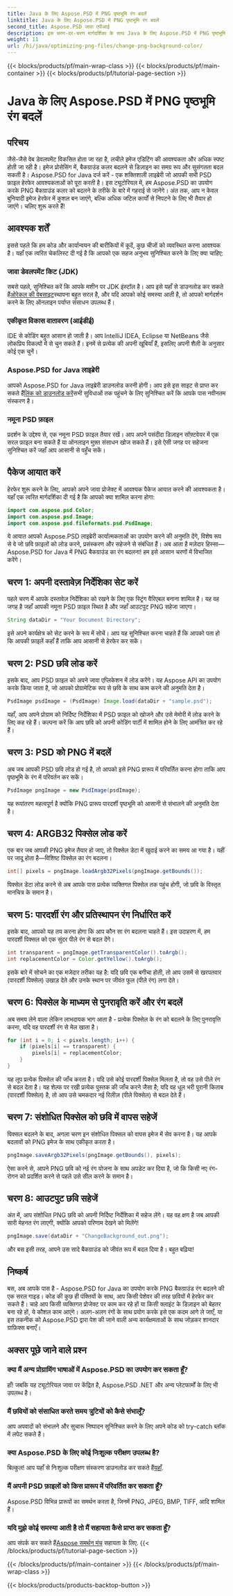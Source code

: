 ```yaml
---
title: Java के लिए Aspose.PSD में PNG पृष्ठभूमि रंग बदलें
linktitle: Java के लिए Aspose.PSD में PNG पृष्ठभूमि रंग बदलें
second_title: Aspose.PSD जावा एपीआई
description: इस चरण-दर-चरण मार्गदर्शिका के साथ Java के लिए Aspose.PSD में PNG पृष्ठभूमि रंग बदलने का तरीका जानें। आसान निर्देश और व्यावहारिक उदाहरण शामिल हैं।
weight: 11
url: /hi/java/optimizing-png-files/change-png-background-color/
---
```


{{< blocks/products/pf/main-wrap-class >}}
{{< blocks/products/pf/main-container >}}
{{< blocks/products/pf/tutorial-page-section >}}

# Java के लिए Aspose.PSD में PNG पृष्ठभूमि रंग बदलें

## परिचय
जैसे-जैसे वेब डेवलपमेंट विकसित होता जा रहा है, लचीले इमेज एडिटिंग की आवश्यकता और अधिक स्पष्ट होती जा रही है। इमेज प्रोसेसिंग में, बैकग्राउंड कलर बदलने से डिज़ाइन का समग्र रूप और सुसंगतता बदल सकती है। Aspose.PSD for Java दर्ज करें - एक शक्तिशाली लाइब्रेरी जो आपकी सभी PSD फ़ाइल हेरफेर आवश्यकताओं को पूरा करती है। इस ट्यूटोरियल में, हम Aspose.PSD का उपयोग करके PNG बैकग्राउंड कलर को बदलने के तरीके के बारे में गहराई से जानेंगे। अंत तक, आप न केवल बुनियादी इमेज हेरफेर में कुशल बन जाएंगे, बल्कि अधिक जटिल कार्यों से निपटने के लिए भी तैयार हो जाएंगे। चलिए शुरू करते हैं!
## आवश्यक शर्तें
इससे पहले कि हम कोड और कार्यान्वयन की बारीकियों में कूदें, कुछ चीजों को व्यवस्थित करना आवश्यक है। यहाँ एक त्वरित चेकलिस्ट दी गई है कि आपको एक सहज अनुभव सुनिश्चित करने के लिए क्या चाहिए:
### जावा डेवलपमेंट किट (JDK)
 सबसे पहले, सुनिश्चित करें कि आपके मशीन पर JDK इंस्टॉल है। आप इसे यहाँ से डाउनलोड कर सकते हैं[ओरेकल की वेबसाइट](https://www.oracle.com/java/technologies/javase-downloads.html)स्थापना बहुत सरल है, और यदि आपको कोई समस्या आती है, तो आपको मार्गदर्शन करने के लिए ऑनलाइन पर्याप्त संसाधन उपलब्ध हैं।
### एकीकृत विकास वातावरण (आईडीई)
IDE से कोडिंग बहुत आसान हो जाती है। आप IntelliJ IDEA, Eclipse या NetBeans जैसे लोकप्रिय विकल्पों में से चुन सकते हैं। इनमें से प्रत्येक की अपनी खूबियाँ हैं, इसलिए अपनी शैली के अनुसार कोई एक चुनें।
### Aspose.PSD for Java लाइब्रेरी
 आपको Aspose.PSD for Java लाइब्रेरी डाउनलोड करनी होगी। आप इसे इस साइट से प्राप्त कर सकते हैं[लिंक को डाउनलोड करें](https://releases.aspose.com/psd/java/)सभी सुविधाओं तक पहुंचने के लिए सुनिश्चित करें कि आपके पास नवीनतम संस्करण है।
### नमूना PSD फ़ाइल
प्रदर्शन के उद्देश्य से, एक नमूना PSD फ़ाइल तैयार रखें। आप अपने पसंदीदा डिज़ाइन सॉफ़्टवेयर में एक सरल फ़ाइल बना सकते हैं या ऑनलाइन मुफ़्त संसाधन खोज सकते हैं। इसे ऐसी जगह पर सहेजना सुनिश्चित करें जहाँ आप आसानी से पहुँच सकें।
## पैकेज आयात करें
हेरफेर शुरू करने के लिए, आपको अपने जावा प्रोजेक्ट में आवश्यक पैकेज आयात करने की आवश्यकता है। यहाँ एक त्वरित मार्गदर्शिका दी गई है कि आपको क्या शामिल करना होगा:
```java
import com.aspose.psd.Color;
import com.aspose.psd.Image;
import com.aspose.psd.fileformats.psd.PsdImage;
```
ये आयात आपको Aspose.PSD लाइब्रेरी कार्यात्मकताओं का उपयोग करने की अनुमति देंगे, विशेष रूप से वे जो छवि फ़ाइलों को लोड करने, प्रसंस्करण और सहेजने से संबंधित हैं।
अब आता है मज़ेदार हिस्सा—Aspose.PSD for Java में PNG बैकग्राउंड का रंग बदलना! हम इसे आसान चरणों में विभाजित करेंगे।
## चरण 1: अपनी दस्तावेज़ निर्देशिका सेट करें
पहले चरण में आपके दस्तावेज़ निर्देशिका को रखने के लिए एक स्ट्रिंग वैरिएबल बनाना शामिल है। यह वह जगह है जहाँ आपकी नमूना PSD फ़ाइल स्थित है और जहाँ आउटपुट PNG सहेजा जाएगा।
```java
String dataDir = "Your Document Directory";
```
इसे अपने कार्यक्षेत्र को सेट करने के रूप में सोचें। आप यह सुनिश्चित करना चाहते हैं कि आपको पता हो कि आपकी फ़ाइलें कहाँ हैं ताकि आप आसानी से हेरफेर कर सकें।
## चरण 2: PSD छवि लोड करें
इसके बाद, आप PSD फ़ाइल को अपने जावा एप्लिकेशन में लोड करेंगे। यह Aspose API का उपयोग करके किया जाता है, जो आपको प्रोग्रामेटिक रूप से छवि के साथ काम करने की अनुमति देता है।
```java
PsdImage psdImage = (PsdImage) Image.load(dataDir + "sample.psd");
```
यहाँ, आप अपने प्रोग्राम को निर्दिष्ट निर्देशिका में PSD फ़ाइल को खोजने और उसे मेमोरी में लोड करने के लिए कह रहे हैं। कल्पना करें कि आप छवि को अपनी कोडिंग पार्टी में शामिल होने के लिए आमंत्रित कर रहे हैं।
## चरण 3: PSD को PNG में बदलें
अब जब आपकी PSD छवि लोड हो गई है, तो आपको इसे PNG प्रारूप में परिवर्तित करना होगा ताकि आप पृष्ठभूमि के रंग में परिवर्तन कर सकें।
```java
PsdImage pngImage = new PsdImage(psdImage);
```
यह रूपांतरण महत्वपूर्ण है क्योंकि PNG प्रारूप पारदर्शी पृष्ठभूमि को आसानी से संभालने की अनुमति देता है।
## चरण 4: ARGB32 पिक्सेल लोड करें
एक बार जब आपकी PNG इमेज तैयार हो जाए, तो पिक्सेल डेटा में खुदाई करने का समय आ गया है। यहीं पर जादू होता है—विशिष्ट पिक्सेल का रंग बदलना।
```java
int[] pixels = pngImage.loadArgb32Pixels(pngImage.getBounds());
```
पिक्सेल डेटा लोड करने से अब आपके पास प्रत्येक व्यक्तिगत पिक्सेल तक पहुंच होगी, जो छवि के विस्तृत मानचित्र के समान है।
## चरण 5: पारदर्शी रंग और प्रतिस्थापन रंग निर्धारित करें
इसके बाद, आपको यह तय करना होगा कि आप कौन सा रंग बदलना चाहते हैं। इस उदाहरण में, हम पारदर्शी पिक्सल को एक सुंदर पीले रंग से बदल देंगे।
```java
int transparent = pngImage.getTransparentColor().toArgb();
int replacementColor = Color.getYellow().toArgb();
```
इसके बारे में सोचने का एक मजेदार तरीका यह है: यदि छवि एक बगीचा होती, तो आप उसमें से खरपतवार (पारदर्शी पिक्सेल) उखाड़ देते और उनके स्थान पर जीवंत फूल (पीले रंग) लगा देते।
## चरण 6: पिक्सेल के माध्यम से पुनरावृति करें और रंग बदलें
अब समय लेने वाला लेकिन लाभदायक भाग आता है - प्रत्येक पिक्सेल के रंग को बदलने के लिए पुनरावृत्ति करना, यदि वह पारदर्शी रंग से मेल खाता है।
```java
for (int i = 0; i < pixels.length; i++) {
    if (pixels[i] == transparent) {
        pixels[i] = replacementColor;
    }
}
```
यह लूप प्रत्येक पिक्सेल की जाँच करता है। यदि उसे कोई पारदर्शी पिक्सेल मिलता है, तो वह उसे पीले रंग से बदल देता है। यह शेल्फ पर रखी प्रत्येक पुस्तक की जाँच करने जैसा है; यदि वह धूल भरी पुरानी किताब (पारदर्शी पिक्सेल) है, तो आप उसे चमकदार नई रिलीज़ (पीले पिक्सेल) से बदल देते हैं।
## चरण 7: संशोधित पिक्सेल को छवि में वापस सहेजें
पिक्सल बदलने के बाद, अगला चरण इन संशोधित पिक्सल को वापस इमेज में सेव करना है। यह आपके बदलावों को PNG इमेज के साथ एकीकृत करता है।
```java
pngImage.saveArgb32Pixels(pngImage.getBounds(), pixels);
```
ऐसा करने से, आपने PNG छवि को नई रंग योजना के साथ अपडेट कर दिया है, जो कि किसी नए रंग-रोगन को प्रदर्शित करने से पहले उसे सील करने के समान है।
## चरण 8: आउटपुट छवि सहेजें
अंत में, आप संशोधित PNG छवि को अपनी निर्दिष्ट निर्देशिका में सहेज लेंगे। यह वह क्षण है जब आपकी सारी मेहनत रंग लाएगी, क्योंकि आपको परिणाम देखने को मिलेंगे!
```java
pngImage.save(dataDir + "ChangeBackground_out.png");
```
और बस इसी तरह, आपने उस सादे बैकग्राउंड को जीवंत रूप में बदल दिया है। बहुत बढ़िया!
## निष्कर्ष
बस, अब आपके पास है - Aspose.PSD for Java का उपयोग करके PNG बैकग्राउंड रंग बदलने की एक सरल गाइड। कोड की कुछ ही पंक्तियों के साथ, आप किसी पेशेवर की तरह छवियों में हेरफेर कर सकते हैं। चाहे आप किसी व्यक्तिगत प्रोजेक्ट पर काम कर रहे हों या किसी क्लाइंट के डिज़ाइन को बेहतर बना रहे हों, ये कौशल काम आएंगे। अलग-अलग रंगों के साथ प्रयोग करके इसे एक कदम आगे ले जाएँ, या इस तकनीक को Aspose.PSD द्वारा पेश की जाने वाली अन्य कार्यक्षमताओं के साथ जोड़कर शानदार ग्राफ़िक्स बनाएँ।
## अक्सर पूछे जाने वाले प्रश्न
### क्या मैं अन्य प्रोग्रामिंग भाषाओं में Aspose.PSD का उपयोग कर सकता हूँ?  
हाँ! जबकि यह ट्यूटोरियल जावा पर केंद्रित है, Aspose.PSD .NET और अन्य प्लेटफार्मों के लिए भी उपलब्ध है।
### मैं छवियों को संसाधित करते समय त्रुटियों को कैसे संभालूँ?  
आप अपवादों को संभालने और सुचारू निष्पादन सुनिश्चित करने के लिए अपने कोड को try-catch ब्लॉक में लपेट सकते हैं।
### क्या Aspose.PSD के लिए कोई निःशुल्क परीक्षण उपलब्ध है?  
 बिल्कुल! आप यहाँ से निःशुल्क परीक्षण संस्करण डाउनलोड कर सकते हैं[यहाँ](https://releases.aspose.com/).
### मैं अपनी PSD फ़ाइलों को किस प्रारूप में परिवर्तित कर सकता हूँ?  
Aspose.PSD विभिन्न प्रारूपों का समर्थन करता है, जिनमें PNG, JPEG, BMP, TIFF, आदि शामिल हैं।
### यदि मुझे कोई समस्या आती है तो मैं सहायता कैसे प्राप्त कर सकता हूँ?  
 आप संपर्क कर सकते हैं[Aspose समर्थन मंच](https://forum.aspose.com/c/psd/34) सहायता के लिए.
{{< /blocks/products/pf/tutorial-page-section >}}

{{< /blocks/products/pf/main-container >}}
{{< /blocks/products/pf/main-wrap-class >}}

{{< blocks/products/products-backtop-button >}}
